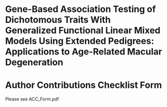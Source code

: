 # Gene-Based Association Testing of Dichotomous Traits With Generalized Functional Linear Mixed Models Using Extended Pedigrees: Applications to Age-Related Macular Degeneration

# Author Contributions Checklist Form

Please see ACC_Form.pdf
